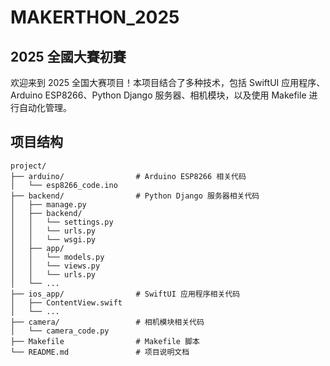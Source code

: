 # MAKERTHON_2025

## 2025 全國大賽初賽

欢迎来到 2025 全国大赛项目！本项目结合了多种技术，包括 SwiftUI 应用程序、Arduino ESP8266、Python Django 服务器、相机模块，以及使用 Makefile 进行自动化管理。

## 项目结构

```plaintext
project/
├── arduino/                # Arduino ESP8266 相关代码
│   └── esp8266_code.ino
├── backend/                # Python Django 服务器相关代码
│   ├── manage.py
│   ├── backend/
│   │   └── settings.py
│   │   └── urls.py
│   │   └── wsgi.py
│   ├── app/
│   │   └── models.py
│   │   └── views.py
│   │   └── urls.py
│   └── ...
├── ios_app/                # SwiftUI 应用程序相关代码
│   ├── ContentView.swift
│   └── ...
├── camera/                 # 相机模块相关代码
│   └── camera_code.py
├── Makefile                # Makefile 脚本
└── README.md               # 项目说明文档
```

